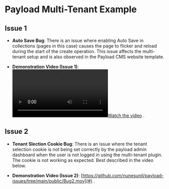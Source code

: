 # Payload Multi-Tenant Example

## Issue 1

- **Auto Save Bug**: There is an issue where enabling Auto Save in collections (pages in this case) causes the page to flicker and reload during the start of the create operation. This issue affects the multi-tenant setup and is also observed in the Payload CMS website template.


- **Demonstration Video (Issue 1)**: [![Watch the video](https://github.com/nunesunil/payload-issues/tree/main/public/Bug1.mov)](https://github.com/nunesunil/payload-issues/tree/main/public/Bug1.mov) .

## Issue 2

- **Tenant Slection Cookie Bug**: There is an issue where the tenant selection cookie is not being set correctly by the payload admin dashboard when the user is not logged in using the multi-tenant plugin. The cookie is not working as expected. Best described in the video below.

- **Demonstration Video (Issue 2)**: [https://github.com/nunesunil/payload-issues/tree/main/public/Bug2.mov](#) .




